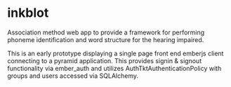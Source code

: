 inkblot
=======

Association method web app to provide a framework for performing phoneme identification and word structure for the hearing impaired.  

This is an early prototype displaying a single page front end emberjs client connecting to a pyramid application.   This provides signin & signout functionality via ember_auth and utilizes AuthTktAuthenticationPolicy with groups and users accessed via SQLAlchemy.  
